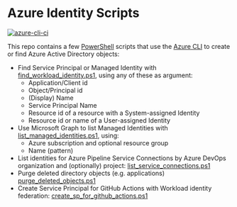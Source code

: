 # Azure Identity Scripts

[![azure-cli-ci](https://github.com/geekzter/azure-active-directory-scripts/actions/workflows/ci.yml/badge.svg)](https://github.com/geekzter/azure-active-directory-scripts/actions/workflows/ci.yml)

This repo contains a few [PowerShell](https://github.com/PowerShell/PowerShell) scripts that use the [Azure CLI](https://github.com/Azure/azure-cli) to create or find Azure Active Directory objects:

- Find Service Principal or Managed Identity with [find_workload_identity.ps1](scripts/find_workload_identity.ps1), using any of these as argument:
  - Application/Client id
  - Object/Principal id
  - (Display) Name
  - Service Principal Name
  - Resource id of a resource with a System-assigned Identity
  - Resource id or name of a User-assigned Identity
- Use Microsoft Graph to list Managed Identities with [list_managed_identities.ps1](scripts/list_managed_identities.ps1), using:
  - Azure subscription and optional resource group
  - Name (pattern)
- List identities for Azure Pipeline Service Connections by Azure DevOps organization and (optionally) project: [list_service_connections.ps1](scripts/list_service_connections.ps1)
- Purge deleted directory objects (e.g. applications) [purge_deleted_objects.ps1](scripts/purge_deleted_objects.ps1)
- Create Service Principal for GitHub Actions with Workload identity federation: [create_sp_for_github_actions.ps1](scripts/github/github-actions.md)   
